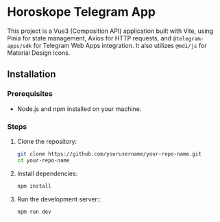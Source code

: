 # Horoskope Telegram App

This project is a Vue3 (Composition API) application built with Vite, using Pinia for state management, Axios for HTTP requests, and `@telegram-apps/sdk` for Telegram Web Apps integration. It also utilizes `@mdi/js` for Material Design Icons.

## Installation

### Prerequisites

- Node.js and npm installed on your machine.

### Steps

1. Clone the repository:
   ```bash
   git clone https://github.com/yourusername/your-repo-name.git
   cd your-repo-name

2. Install dependencies:
   ```bash
   npm install

3. Run the development server::
   ```bash
   npm run dev
